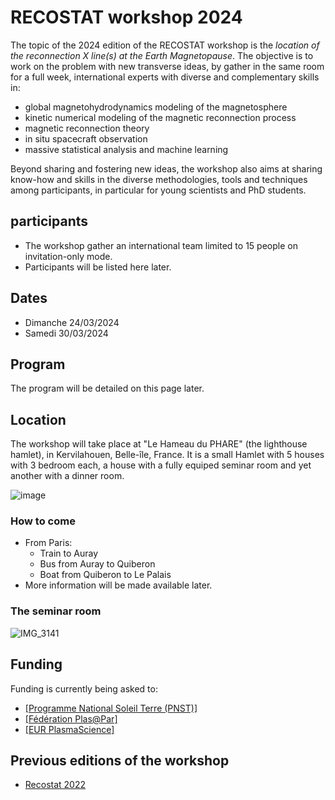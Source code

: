 # RECOSTAT workshop 2024


The topic of the 2024 edition of the RECOSTAT workshop is the *location of the reconnection X line(s) at the Earth Magnetopause*. The objective is to work on the problem with new transverse ideas, by gather in the same room for a full week, international experts with diverse and complementary skills in:

- global magnetohydrodynamics modeling of the magnetosphere
- kinetic numerical modeling of the magnetic reconnection process
- magnetic reconnection theory
- in situ spacecraft observation
- massive statistical analysis and machine learning

Beyond sharing and fostering new ideas, the workshop also aims at sharing know-how and skills in the diverse methodologies, tools and techniques among participants, in particular for young scientists and PhD students.

## participants

- The workshop gather an international team limited to 15 people on invitation-only mode.
- Participants will be listed here later.

## Dates

- Dimanche 24/03/2024
- Samedi 30/03/2024


## Program

The program will be detailed on this page later.

## Location

The workshop will take place at "Le Hameau du PHARE" (the lighthouse hamlet), in Kervilahouen, Belle-île, France.
It is a small Hamlet with 5 houses with 3 bedroom each, a house with a fully equiped seminar room and yet another with a dinner room.

![image](https://github.com/RecoStat/.github/assets/3200931/4f0a9de4-ede9-4c80-a3ae-273eb8cbdc76)

### How to come

- From Paris: 
	- Train to Auray
	- Bus from Auray to Quiberon
	- Boat from Quiberon to Le Palais
- More information will be made available later.

### The seminar room

![IMG_3141](https://github.com/RecoStat/.github/assets/3200931/3925234b-6a46-40ec-a418-4ac66ea2025f)


## Funding

Funding is currently being asked to:

- [[Programme National Soleil Terre (PNST)]](https://pnst.ias.u-psud.fr/fr/accueil)
- [[Fédération Plas@Par]](https://www.plasapar.sorbonne-universite.fr)
- [[EUR PlasmaScience]](https://www.ip-paris.fr/en/research/research-departments-laboratories-centers-and-projects/disciplinary-and-interdisciplinary-centers/plasmascience)


## Previous editions of the workshop

- [Recostat 2022](recostat2022.md)

